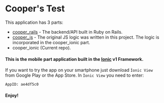 # Cooper's Test

This application has 3 parts:
* [cooper_rails](https://github.com/MikaelFeher/cooper_js) - The backend/API built in Ruby on Rails.
* [cooper_js](https://github.com/MikaelFeher/cooper_js) - The original JS logic was written in this project. The logic is incorporated in the cooper_ionic part.
* cooper_ionic (Current repo).

#### This is the mobile part application built in the [Ionic](http://ionicframework.com/) v1 Framework.

If you want to try the app on your smartphone just download `Ìonic View` from Google Play or the App Store.
In `Ìonic View` you need to enter:
```
AppID: ae4df5c0
```

#### Enjoy!

